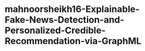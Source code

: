 # mahnoorsheikh16-Explainable-Fake-News-Detection-and-Personalized-Credible-Recommendation-via-GraphML